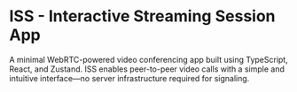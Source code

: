 # ISS - Interactive Streaming Session App

A minimal WebRTC-powered video conferencing app built using TypeScript, React, and Zustand. ISS enables peer-to-peer video calls with a simple and intuitive interface—no server infrastructure required for signaling.

